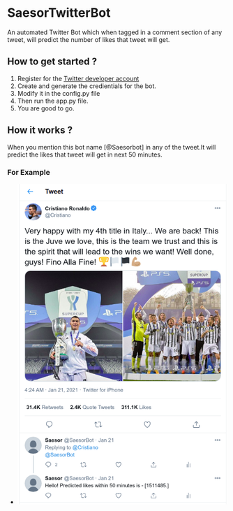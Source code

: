 # SaesorTwitterBot
An automated Twitter Bot which
when tagged in a comment section of any tweet,
will predict the number of likes that tweet will get.

## How to get started ?

1. Register for the [Twitter developer account](https://www.developer.twitter.com)
2. Create and generate the credientials for the bot.
3. Modify it in the config.py file
4. Then run the app.py file.
5. You are good to go.

## How it works ?
When you mention this bot name [@Saesorbot] in any of the tweet.It will predict the likes that tweet will get in next 50 minutes.

### For Example
  - ![Example](working.png)
